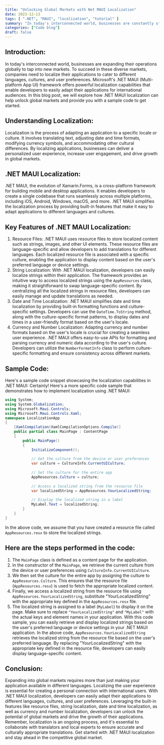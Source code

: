 ```yaml
---
title: "Unlocking Global Markets with Net MAUI Localization"
date: 2023-12-13
tags: [ ".NET", "MAUI", "localization", "tutorial" ]
summary: "In today's interconnected world, businesses are constantly striving to expand their reach and tap into global markets. One crucial aspect of achieving this goal is effective localization. "
categories: ["Code blog"]
draft: false
--- 
```


## Introduction:

In today's interconnected world, businesses are expanding their operations globally to tap into new markets. To succeed in these diverse markets, companies need to localize their applications to cater to different languages, cultures, and user preferences. Microsoft's .NET MAUI (Multi-platform App UI) framework offers powerful localization capabilities that enable developers to easily adapt their applications for international audiences. In this blog post, we will explore how .NET MAUI localization can help unlock global markets and provide you with a sample code to get started.

## Understanding Localization:

Localization is the process of adapting an application to a specific locale or culture. It involves translating text, adjusting date and time formats, modifying currency symbols, and accommodating other cultural differences. By localizing applications, businesses can deliver a personalized user experience, increase user engagement, and drive growth in global markets.

## .NET MAUI Localization:

.NET MAUI, the evolution of Xamarin.Forms, is a cross-platform framework for building mobile and desktop applications. It enables developers to create a single codebase that runs seamlessly across multiple platforms, including iOS, Android, Windows, macOS, and more. .NET MAUI simplifies the localization process by providing built-in features that make it easy to adapt applications to different languages and cultures.

## Key Features of .NET MAUI Localization:

1. Resource Files:
.NET MAUI uses resource files to store localized content such as strings, images, and other UI elements. These resource files are language-specific and allow developers to add translations for different languages. Each localized resource file is associated with a specific culture, enabling the application to display content based on the user's preferred language or device settings.
2. String Localization:
With .NET MAUI localization, developers can easily localize strings within their application. The framework provides an intuitive way to access localized strings using the `AppResources` class, making it straightforward to swap language-specific content. By centralizing all the localized strings in resource files, developers can easily manage and update translations as needed.
3. Date and Time Localization:
.NET MAUI simplifies date and time localization by providing built-in formatting functions and culture-specific settings. Developers can use the `DateTime.ToString` method, along with the culture-specific format patterns, to display dates and times in a user-friendly format based on the user's locale.
4. Currency and Number Localization:
Adapting currency and number formats based on the user's locale is crucial for creating a seamless user experience. .NET MAUI offers easy-to-use APIs for formatting and parsing currency and numeric data according to the user's culture. Developers can utilize the `NumberFormatInfo` class to perform culture-specific formatting and ensure consistency across different markets. 

## Sample Code:

Here's a sample code snippet showcasing the localization capabilities in .NET MAUI:
Certainly! Here's a more specific code sample that demonstrates how to implement localization using .NET MAUI:

```csharp
using System;
using System.Globalization;
using Microsoft.Maui.Controls;
using Microsoft.Maui.Controls.Xaml;
namespace LocalizationApp
{
    [XamlCompilation(XamlCompilationOptions.Compile)]
    public partial class MainPage : ContentPage
    {
        public MainPage()
        {
            InitializeComponent();
            
            // Get the culture from the device or user preferences
            var culture = CultureInfo.CurrentUICulture;
            
            // Set the culture for the entire app
            AppResources.Culture = culture;
            
            // Access a localized string from the resource file
            var localizedString = AppResources.YourLocalizedString;
            
            // Display the localized string in a label
            MyLabel.Text = localizedString;
        }
    }
}
```

In the above code, we assume that you have created a resource file called `AppResources.resx` to store the localized strings.

## Here are the steps performed in the code:

1. The `MainPage` class is defined as a content page for the application.
2. In the constructor of the `MainPage`, we retrieve the current culture from the device or user preferences using `CultureInfo.CurrentUICulture`.
3. We then set the culture for the entire app by assigning the culture to `AppResources.Culture`. This ensures that the resource file (`AppResources.resx`) is used to fetch the appropriate localized content.
4. Finally, we access a localized string from the resource file using `AppResources.YourLocalizedString`, substitute "YourLocalizedString" with the appropriate key defined in the `AppResources.resx` file.
5. The localized string is assigned to a label (`MyLabel`) to display it on the page.
Make sure to replace `"YourLocalizedString"` and `"MyLabel"` with the actual keys and element names in your application.
With this code sample, you can easily retrieve and display localized strings based on the user's preferred language or device settings in your .NET MAUI application.
In the above code, `AppResources.YourLocalizedString` retrieves the localized string from the resource file based on the user's preferred language. By replacing "YourLocalizedString" with the appropriate key defined in the resource file, developers can easily display language-specific content.

## Conclusion:

Expanding into global markets requires more than just making your application available in different languages. Localizing the user experience is essential for creating a personal connection with international users. With .NET MAUI localization, developers can easily adapt their applications to different languages, cultures, and user preferences. Leveraging the built-in features like resource files, string localization, date and time localization, as well as currency and number localization, developers can unlock the potential of global markets and drive the growth of their applications.
Remember, localization is an ongoing process, and it's essential to collaborate with translators and local experts to ensure accurate and culturally appropriate translations. Get started with .NET MAUI localization and stay ahead in the competitive global market.